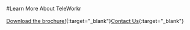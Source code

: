 #Learn More About TeleWorkr
<br/><br/>
[Download the brochure!](articles/products/telefamily.md/teleworkr.md/calltoaction.md/teleworkrbrochure.en.pdf){:target="_blank"}[Contact Us]({{#makeLink}}./productinquiries.html?article_path=./company/productinquiries.md&menu_path=/{{/makeLink}}){:target="_blank"}
